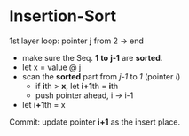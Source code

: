 # Insertion-Sort

1st layer loop: pointer **j** from 2 -> end

- make sure the Seq. **1** **to** **j-1** are **sorted**.
- let x = value @ j
- scan the **sorted** part from *j-1* to *1* (pointer *i*)
  - if **i**th > **x**, let **i+1**th = **i**th
  - push pointer ahead, i -> i-1
- let **i+1**th = x

Commit: update pointer **i+1** as the insert place. 

